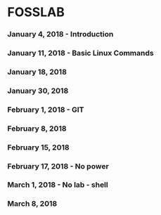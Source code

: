 # FOSSLAB

### January 4, 2018 - Introduction

### January 11, 2018 - Basic Linux Commands

### January 18, 2018

### January 30, 2018

### February 1, 2018 - GIT

### February 8, 2018

### February 15, 2018

### February 17, 2018 - No power

### March 1, 2018 - No lab - shell

### March 8, 2018
